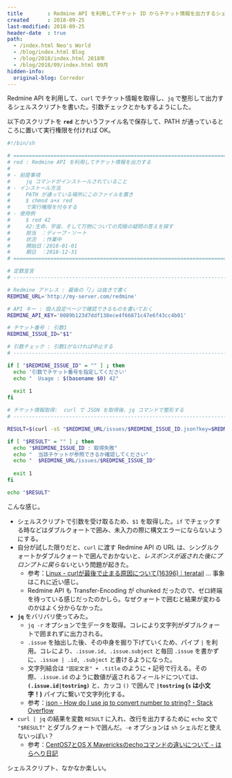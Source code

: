 ```yaml
---
title        : Redmine API を利用してチケット ID からチケット情報を出力するシェルスクリプトを書いた
created      : 2018-09-25
last-modified: 2018-09-25
header-date  : true
path:
  - /index.html Neo's World
  - /blog/index.html Blog
  - /blog/2018/index.html 2018年
  - /blog/2018/09/index.html 09月
hidden-info:
  original-blog: Corredor
---
```


Redmine API を利用して、`curl` でチケット情報を取得し、`jq` で整形して出力するシェルスクリプトを書いた。引数チェックとかもするようにした。

以下のスクリプトを **`red`** とかいうファイル名で保存して、PATH が通っているところに置いて実行権限を付ければ OK。

```bash
#!/bin/sh

# ================================================================================
# red : Redmine API を利用してチケット情報を出力する
# 
# - 前提事項
#     jq コマンドがインストールされていること
# - インストール方法
#     PATH が通っている場所にこのファイルを置き
#     $ chmod a+x red
#     で実行権限を付与する
# - 使用例
#     $ red 42
#     42:生命、宇宙、そして万物についての究極の疑問の答えを探す
#     担当　：ディープ・ソート
#     状況　：作業中
#     開始日：2018-01-01
#     期日　：2018-12-31
# ================================================================================

# 定数宣言
# --------------------------------------------------------------------------------

# Redmine アドレス : 最後の「/」は抜きで書く
REDMINE_URL='http://my-server.com/redmine'

# API キー : 個人設定ページで確認できるものを書いておく
REDMINE_API_KEY='0089b123d7ddf138ece4f66871c47e6f43cc4b01'

# チケット番号 : 引数1
REDMINE_ISSUE_ID="$1"

# 引数チェック : 引数1がなければ中止する
# --------------------------------------------------------------------------------

if [ "$REDMINE_ISSUE_ID" = "" ] ; then
  echo '引数でチケット番号を指定してください'
  echo "  Usage : $(basename $0) 42"
  
  exit 1
fi

# チケット情報取得:  curl で JSON を取得後、jq コマンドで整形する
# --------------------------------------------------------------------------------

RESULT=$(curl -sS "$REDMINE_URL/issues/$REDMINE_ISSUE_ID.json?key=$REDMINE_API_KEY" | jq -r '.issue | (.id|tostring) + ":" + .subject, "担当　：" + .assigned_to.name, "状況　：" + .status.name, "開始日：" + .start_date, "期日　：" + .due_date')

if [ "$RESULT" = "" ] ; then
  echo "$REDMINE_ISSUE_ID : 取得失敗"
  echo "  当該チケットが参照できるか確認してください"
  echo "  $REDMINE_URL/issues/$REDMINE_ISSUE_ID"
  
  exit 1
fi

echo "$RESULT"
```

こんな感じ。

- シェルスクリプトで引数を受け取るため、`$1` を取得した。`if` でチェックする時などはダブルクォートで囲み、未入力の際に構文エラーにならないようにする。
- 自分が試した限りだと、`curl` に渡す Redmine API の URL は、シングルクォートかダブルクォートで囲んでおかないと、*レスポンスが返された後にプロンプトに戻らない*という問題が起きた。
  - 参考：[Linux - curlが最後で止まる原因について(16396)｜teratail](https://teratail.com/questions/16396) … 事象はこれに近い感じ。
  - Redmine API も Transfer-Encoding が chunked だったので、ゼロ終端を待っている感じだったのかしら。なぜクォートで囲むと結果が変わるのかはよく分からなかった。
- **`jq`** をバリバリ使ってみた。
  - `jq -r` オプションで生データを取得。コレにより文字列がダブルクォートで囲まれずに出力される。
  - `.issue` を抽出した後、その中身を掘り下げていくため、パイプ `|` を利用。コレにより、`.issue.id, .issue.subject` と毎回 `.issue` を書かずに、`.issue | .id, .subject` と書けるようになった。
  - 文字列結合は `"固定文言" + .title` のように `+` 記号で行える。その際、`.issue.id` のように数値が返されるフィールドについては、**`(.issue.id|tostring)`** と、カッコ `()` で囲んで **`|tostring` (`s` は小文字！)** パイプに繋いで文字列化する。
  - 参考：[json - How do I use jq to convert number to string? - Stack Overflow](https://stackoverflow.com/questions/35365769/how-do-i-use-jq-to-convert-number-to-string)
- `curl | jq` の結果を変数 `RESULT` に入れ、改行を出力するために `echo` 文で `"$RESULT"` とダブルクォートで囲んだ。`-e` オプションは `sh` シェルだと使えないっぽい？
  - 参考：[CentOS7とOS X Mavericksのechoコマンドの違いについて - はらへり日記](https://sota1235.hatenablog.com/entry/2015/08/07/235824)

シェルスクリプト、なかなか楽しい。
